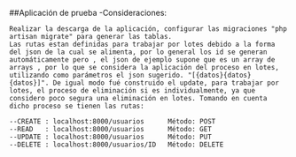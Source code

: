 ##Aplicación de prueba
-Consideraciones:
	
    Realizar la descarga de la aplicación, configurar las migraciones "php artisan migrate" para generar las tablas.
    Las rutas estan definidas para trabajar por lotes debido a la forma del json de la cual se alimenta, por lo general los id se generan automáticamente pero , el json de ejemplo supone que es un array de arrays , por lo que se considera la aplicación del proceso en lotes, utilizando como parámetros el json sugerido. "[{datos}{datos}{datos}]". De igual modo fué construido el update, para trabajar por lotes, el proceso de eliminación si es individualmente, ya que considero poco segura una eliminación en lotes. Tomando en cuenta dicho proceso se tienen las rutas:
    
    --CREATE : localhost:8000/usuarios      Método: POST
    --READ   : localhost:8000/usuarios		Método: GET
    --UPDATE : localhost:8000/usuarios		Método: PUT
    --DELETE : localhost:8000/usuarios/ID	Método: DELETE
